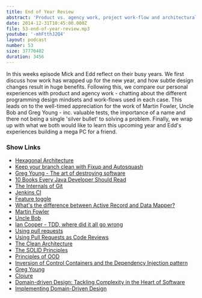 ```yaml
---
title: End of Year Review
abstract: 'Product vs. agency work, project work-flow and architectural design'
date: 2014-12-31T10:45:00.000Z
file: 53-end-of-year-review.mp3
youtube: '-mhFtthJ2Q4'
layout: podcast
number: 53
size: 37770402
duration: 3456
---
```


In this weeks episode Mick and Edd reflect on their busy years.
We first discuss how work has wrapped up for the new year, and how subtle design changes result in huge benefits.
Following this, we compare our personal experiences with product and agency work - chatting about the different programming design mindsets and work-flows used in each case.
This leads on to the well-timed appreciation for the work of Martin Fowler, Uncle Bob and Greg Young - inc. valuable tests, the importance of a name and there not being a single 'silver bullet' to solving a problem.
Finally, we wrap up with what we both would like to learn this upcoming year and Edd's experiences building a mega PC for a friend.

### Show Links

- [Hexagonal Architecture](http://fideloper.com/hexagonal-architecture)
- [Keep your branch clean with Fixup and Autosquash](http://fle.github.io/git-tip-keep-your-branch-clean-with-fixup-and-autosquash.html)
- [Greg Young - The art of destroying software](http://vimeo.com/108441214)
- [10 Books Every Java Developer Should Read](http://www.petrikainulainen.net/reviews/10-books-every-java-developer-should-read/)
- [The Internals of Git](http://eddmann.com/posts/the-internals-of-git/)
- [Jenkins CI](http://jenkins-ci.org/)
- [Feature toggle](http://en.wikipedia.org/wiki/Feature_toggle)
- [What's the difference between Active Record and Data Mapper?](http://culttt.com/2014/06/18/whats-difference-active-record-data-mapper/)
- [Martin Fowler](http://martinfowler.com/)
- [Uncle Bob](http://blog.8thlight.com/uncle-bob/archive.html)
- [Ian Cooper - TDD, where did it all go wrong](http://vimeo.com/68375232)
- [Using pull requests](https://help.github.com/articles/using-pull-requests/)
- [Using Pull Requests as Code Reviews](http://code.tutsplus.com/tutorials/using-pull-requests-as-code-reviews--cms-21959)
- [The Clean Architecture](http://blog.8thlight.com/uncle-bob/2012/08/13/the-clean-architecture.html)
- [The SOLID Principles](http://www.blackwasp.co.uk/SOLIDPrinciples.aspx)
- [Principles of OOD](http://butunclebob.com/ArticleS.UncleBob.PrinciplesOfOod)
- [Inversion of Control Containers and the Dependency Injection pattern](http://martinfowler.com/articles/injection.html)
- [Greg Young](http://goodenoughsoftware.net/)
- [Clojure](http://clojure.org/)
- [Domain-driven Design: Tackling Complexity in the Heart of Software](http://www.amazon.co.uk/Domain-driven-Design-Tackling-Complexity-Software/dp/0321125215)
- [Implementing Domain-Driven Design](http://www.amazon.co.uk/Implementing-Domain-Driven-Design-Vaughn-Vernon/dp/0321834577)
